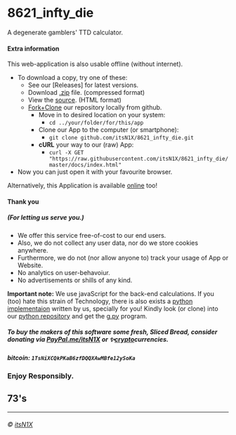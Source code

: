 # 8621_infty_die
A degenerate gamblers' TTD calculator.

#### Extra information
This web-application is also usable offline (without internet).
- To download a copy, try one of these:
  - See our [Releases] for latest versions.
  - Download [.zip](https://github.com/itsN1X/8621_infty_die/archive/master.zip) file. (compressed format)
  - View the [source](https://raw.githubusercontent.com/itsN1X/8621_infty_die/master/docs/index.html). (HTML format)
  - [Fork+Clone](https://github.com/itsN1X/8621_infty_die.git) our repository locally from github.
    - Move in to desired location on your system:
      - `cd ../your/folder/for/this/app`
    - Clone our App to the computer (or smartphone):
      - `git clone github.com/itsN1X/8621_infty_die.git`
    - **cURL** your way to our (raw) App:
      - `curl -X GET "https://raw.githubusercontent.com/itsN1X/8621_infty_die/master/docs/index.html"`
- Now you can just open it with your favourite browser.

Alternatively, this Application is available [online](https://itsn1x.github.io/8621_infty_die/../README.md) too!
#### Thank you
##### (For letting us serve you.)
- We offer this service free-of-cost to our end users.
- Also, we do not collect any user data, nor do we store cookies anywhere.
- Furthermore, we do not (nor allow anyone to) track your usage of App or Website.
- No analytics on user-behavoiur.
- No advertisements or shills of any kind.

**Important note:**
We use javaScript for the back-end calculations.
If you (too) hate this strain of Technology, there is also exists a [python implementaion](https://github.com/itsN1X/8644_infty_die/releases) written by us, specially for you!
Kindly look (or clone) into our [python repository](https://github.com/itsN1X/8644_infty_die.git) and get the [g.py](https://raw.githubusercontent.com/itsN1X/8644_infty_die/raw/master/g.py) program.
##### *To buy the makers of this software some fresh, Sliced Bread, consider donating via [PayPal.me/itsN1X](https://paypal.me/itsN1X) or ✨[crypto](https://9xo.github.io/R/teb)currencies.*
##### ***bitcoin***: `1TsNiXCQkPKaB6zfDQQXAwMBfe12ySoKa`
### Enjoy Responsibly.
## 73's
----
###### © [itsN1X](https://google.com/search?q=itsN1X)
